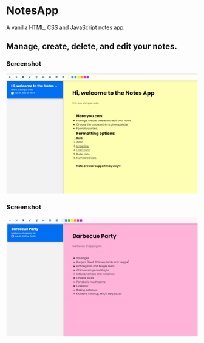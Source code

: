 # NotesApp
A vanilla HTML, CSS and JavaScript notes app.
## Manage, create, delete, and edit your notes.
### Screenshot
![notes app screen shot](https://github.com/GabrielJuliao/NotesApp/blob/main/readme-content/preview0.png)
### Screenshot
![notes app screen shot](https://github.com/GabrielJuliao/NotesApp/blob/main/readme-content/preview1.png)

